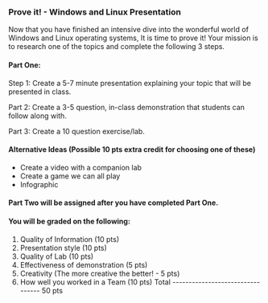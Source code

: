 ### Prove it! - Windows and Linux Presentation

Now that you have finished an intensive dive into the wonderful world of Windows and Linux operating systems, It is time to prove it!
Your mission is to research one of the topics and complete the following 3 steps.

#### Part One:

Step 1: 
Create a 5-7 minute presentation explaining your topic that will be presented in class.

Part 2:
Create a 3-5 question, in-class demonstration that students can follow along with.

Part 3:
Create a 10 question exercise/lab. 

#### Alternative Ideas (Possible 10 pts extra credit for choosing one of these)
- Create a video with a companion lab
- Create a game we can all play
- Infographic

#### Part Two will be assigned after you have completed Part One.

#### You will be graded on the following:
1. Quality of Information (10 pts)
2. Presentation style (10 pts)
3. Quality of Lab (10 pts)
4. Effectiveness of demonstration (5 pts)
5. Creativity (The more creative the better! -  5 pts)
6. How well you worked in a Team (10 pts)
Total --------------------------------- 50 pts
